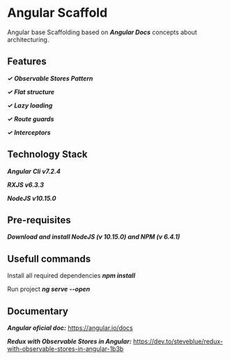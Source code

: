 # Angular Scaffold

Angular base Scaffolding based on ***Angular Docs*** concepts about architecturing.

## Features

***✓ Observable Stores Pattern***

***✓ Flat structure***

***✓ Lazy loading***

***✓ Route guards***

***✓ Interceptors***

## Technology Stack

***Angular Cli v7.2.4***

***RXJS v6.3.3***

***NodeJS v10.15.0***

## Pre-requisites

***Download and install NodeJS (v 10.15.0) and NPM (v 6.4.1)***

## Usefull commands

Install all required dependencies ***npm install***

Run project ***ng serve --open***

## Documentary

***Angular oficial doc:*** https://angular.io/docs

***Redux with Observable Stores in Angular:*** https://dev.to/steveblue/redux-with-observable-stores-in-angular-1b3b
